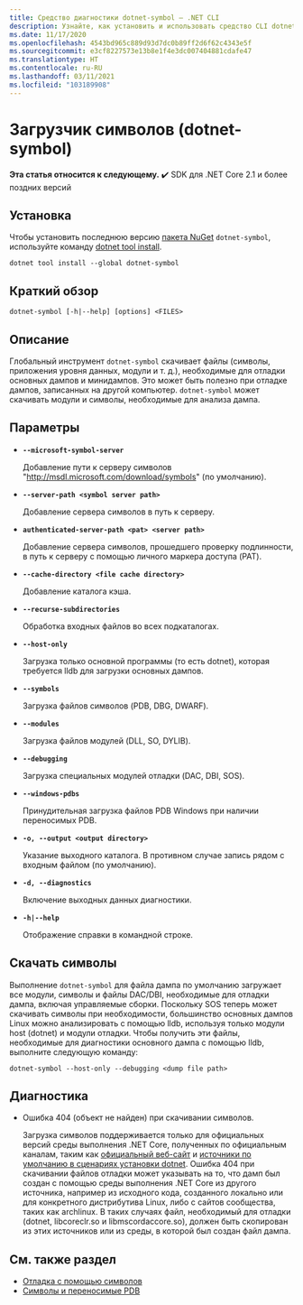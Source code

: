 ```yaml
---
title: Средство диагностики dotnet-symbol — .NET CLI
description: Узнайте, как установить и использовать средство CLI dotnet-symbol для загрузки файлов, необходимых для отладки дампов и минидампов .NET.
ms.date: 11/17/2020
ms.openlocfilehash: 4543bd965c889d93d7dc0b89ff2d6f62c4343e5f
ms.sourcegitcommit: e3cf8227573e13b8e1f4e3dc007404881cdafe47
ms.translationtype: HT
ms.contentlocale: ru-RU
ms.lasthandoff: 03/11/2021
ms.locfileid: "103189908"
---
```

# <a name="symbol-downloader-dotnet-symbol"></a>Загрузчик символов (dotnet-symbol)

**Эта статья относится к следующему.** ✔️ SDK для .NET Core 2.1 и более поздних версий

## <a name="install"></a>Установка

Чтобы установить последнюю версию [пакета NuGet](https://www.nuget.org/packages/dotnet-symbol) `dotnet-symbol`, используйте команду [dotnet tool install](../tools/dotnet-tool-install.md).

```dotnetcli
dotnet tool install --global dotnet-symbol
```

## <a name="synopsis"></a>Краткий обзор

```console
dotnet-symbol [-h|--help] [options] <FILES>
```

## <a name="description"></a>Описание

Глобальный инструмент `dotnet-symbol` скачивает файлы (символы, приложения уровня данных, модули и т. д.), необходимые для отладки основных дампов и минидампов. Это может быть полезно при отладке дампов, записанных на другой компьютер. `dotnet-symbol` может скачивать модули и символы, необходимые для анализа дампа.

## <a name="options"></a>Параметры

- **`--microsoft-symbol-server`**

  Добавление пути к серверу символов "http://msdl.microsoft.com/download/symbols" (по умолчанию).

- **`--server-path <symbol server path>`**

  Добавление сервера символов в путь к серверу.

- **`authenticated-server-path <pat> <server path>`**

  Добавление сервера символов, прошедшего проверку подлинности, в путь к серверу с помощью личного маркера доступа (PAT).

- **`--cache-directory <file cache directory>`**

  Добавление каталога кэша.

- **`--recurse-subdirectories`**

  Обработка входных файлов во всех подкаталогах.

- **`--host-only`**

  Загрузка только основной программы (то есть dotnet), которая требуется lldb для загрузки основных дампов.

- **`--symbols`**

  Загрузка файлов символов (PDB, DBG, DWARF).

- **`--modules`**

  Загрузка файлов модулей (DLL, SO, DYLIB).

- **`--debugging`**

  Загрузка специальных модулей отладки (DAC, DBI, SOS).

- **`--windows-pdbs`**

  Принудительная загрузка файлов PDB Windows при наличии переносимых PDB.

- **`-o, --output <output directory>`**

  Указание выходного каталога. В противном случае запись рядом с входным файлом (по умолчанию).

- **`-d, --diagnostics`**

  Включение выходных данных диагностики.

- **`-h|--help`**

  Отображение справки в командной строке.

## <a name="download-symbols"></a>Скачать символы

Выполнение `dotnet-symbol` для файла дампа по умолчанию загружает все модули, символы и файлы DAC/DBI, необходимые для отладки дампа, включая управляемые сборки. Поскольку SOS теперь может скачивать символы при необходимости, большинство основных дампов Linux можно анализировать с помощью lldb, используя только модули host (dotnet) и модули отладки. Чтобы получить эти файлы, необходимые для диагностики основного дампа с помощью lldb, выполните следующую команду:

```console
dotnet-symbol --host-only --debugging <dump file path>
```

## <a name="troubleshoot"></a>Диагностика

- Ошибка 404 (объект не найден) при скачивании символов.

   Загрузка символов поддерживается только для официальных версий среды выполнения .NET Core, полученных по официальным каналам, таким как [официальный веб-сайт](https://dotnet.microsoft.com/download/dotnet) и [источники по умолчанию в сценариях установки dotnet](../tools/dotnet-install-script.md). Ошибка 404 при скачивании файлов отладки может указывать на то, что дамп был создан с помощью среды выполнения .NET Core из другого источника, например из исходного кода, созданного локально или для конкретного дистрибутива Linux, либо с сайтов сообщества, таких как archlinux. В таких случаях файл, необходимый для отладки (dotnet, libcoreclr.so и libmscordaccore.so), должен быть скопирован из этих источников или из среды, в которой был создан файл дампа.

## <a name="see-also"></a>См. также раздел

* [Отладка с помощью символов](/windows/win32/dxtecharts/debugging-with-symbols)
* [Символы и переносимые PDB](./symbols.md)
